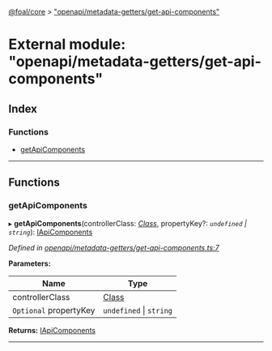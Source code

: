 [@foal/core](../README.md) > ["openapi/metadata-getters/get-api-components"](../modules/_openapi_metadata_getters_get_api_components_.md)

# External module: "openapi/metadata-getters/get-api-components"

## Index

### Functions

* [getApiComponents](_openapi_metadata_getters_get_api_components_.md#getapicomponents)

---

## Functions

<a id="getapicomponents"></a>

###  getApiComponents

▸ **getApiComponents**(controllerClass: *[Class](_core_class_interface_.md#class)*, propertyKey?: *`undefined` \| `string`*): [IApiComponents](../interfaces/_openapi_interfaces_.iapicomponents.md)

*Defined in [openapi/metadata-getters/get-api-components.ts:7](https://github.com/FoalTS/foal/blob/7934e4d7/packages/core/src/openapi/metadata-getters/get-api-components.ts#L7)*

**Parameters:**

| Name | Type |
| ------ | ------ |
| controllerClass | [Class](_core_class_interface_.md#class) |
| `Optional` propertyKey | `undefined` \| `string` |

**Returns:** [IApiComponents](../interfaces/_openapi_interfaces_.iapicomponents.md)

___

